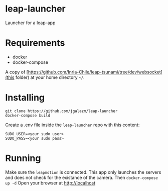 # leap-launcher
Launcher for a leap-app

# Requirements
- docker
- docker-compose

A copy of [https://github.com/Inria-Chile/leap-tsunami/tree/dev/websocket](this folder) at your home directory `~/`.

# Installing
```
git clone https://github.com/jgalazm/leap-launcher
docker-compose build
```
Create a .env file inside the `leap-launcher` repo with this content:
```
SUDO_USER=<your sudo user>
SUDO_PASS=<your sudo pass>
```

# Running
Make sure the `leapmotion` is connected. 
This app only launches the servers and does not check for the existance of the camera.
Then
`docker-compose up -d`
Open your browser at [http://localhost](localhost)
